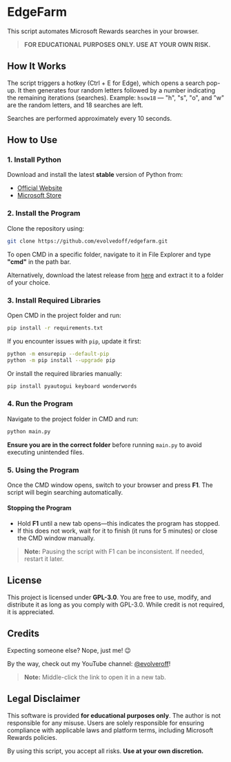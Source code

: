 # EdgeFarm

This script automates Microsoft Rewards searches in your browser.

> **FOR EDUCATIONAL PURPOSES ONLY. USE AT YOUR OWN RISK.**

## How It Works

The script triggers a hotkey (Ctrl + E for Edge), which opens a search pop-up. It then generates four random letters followed by a number indicating the remaining iterations (searches). Example: `hsow18` — "h", "s", "o", and "w" are the random letters, and 18 searches are left.

Searches are performed approximately every 10 seconds.

## How to Use

### 1. Install Python

Download and install the latest **stable** version of Python from:
- [Official Website](https://www.python.org/downloads/)
- [Microsoft Store](https://apps.microsoft.com/detail/9nrwmjp3717k?hl=en-us&gl=US)

### 2. Install the Program

Clone the repository using:
```sh
git clone https://github.com/evolvedoff/edgefarm.git
```
To open CMD in a specific folder, navigate to it in File Explorer and type **"cmd"** in the path bar.

Alternatively, download the latest release from [here](https://github.com/evolvedoff/edgefarm/releases) and extract it to a folder of your choice.

### 3. Install Required Libraries

Open CMD in the project folder and run:
```sh
pip install -r requirements.txt
```
If you encounter issues with `pip`, update it first:
```sh
python -m ensurepip --default-pip
python -m pip install --upgrade pip
```
Or install the required libraries manually:
```sh
pip install pyautogui keyboard wonderwords
```

### 4. Run the Program

Navigate to the project folder in CMD and run:
```sh
python main.py
```
**Ensure you are in the correct folder** before running `main.py` to avoid executing unintended files.

### 5. Using the Program

Once the CMD window opens, switch to your browser and press **F1**. The script will begin searching automatically.

#### Stopping the Program
- Hold **F1** until a new tab opens—this indicates the program has stopped.
- If this does not work, wait for it to finish (it runs for 5 minutes) or close the CMD window manually.

> **Note:** Pausing the script with F1 can be inconsistent. If needed, restart it later.

## License

This project is licensed under **GPL-3.0**. You are free to use, modify, and distribute it as long as you comply with GPL-3.0. While credit is not required, it is appreciated.

## Credits

Expecting someone else? Nope, just me! 😉

By the way, check out my YouTube channel: [@evolveroff](https://www.youtube.com/@evolveroff)!

> **Note:** Middle-click the link to open it in a new tab.

## Legal Disclaimer

This software is provided **for educational purposes only**. The author is not responsible for any misuse. Users are solely responsible for ensuring compliance with applicable laws and platform terms, including Microsoft Rewards policies.

By using this script, you accept all risks. **Use at your own discretion.**
